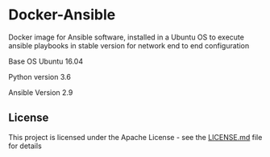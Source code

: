 # Docker-Ansible
Docker image for Ansible software, installed in a Ubuntu OS to execute ansible playbooks in stable version for network end to end configuration

Base OS
Ubuntu 16.04

Python version 
3.6

Ansible Version 
2.9



## License

This project is licensed under the Apache License - see the <a href="https://github.com/amol786/docker-ansible/blob/main/LICENSE">LICENSE.md</a> file for details
